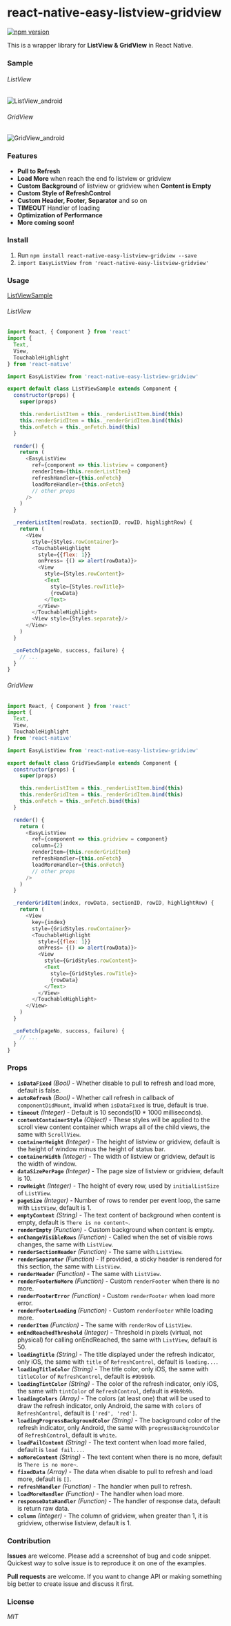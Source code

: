 # react-native-easy-listview-gridview

[![npm version](https://badge.fury.io/js/react-native-easy-listview-gridview.svg)](https://badge.fury.io/js/react-native-easy-listview-gridview)

This is a wrapper library for **ListView & GridView** in React Native.

### Sample

###### ListView

![ListView_android](https://raw.githubusercontent.com/danke77/react-native-easy-listview-gridview/master/art/ListView_android.gif)

###### GridView

![GridView_android](https://raw.githubusercontent.com/danke77/react-native-easy-listview-gridview/master/art/GridView_android.gif)

### Features

- **Pull to Refresh**
- **Load More** when reach the end fo listview or gridview
- **Custom Background** of listview or gridview when **Content is Empty**
- **Custom Style of RefreshControl**
- **Custom Header, Footer, Separator** and so on
- **TIMEOUT** Handler of loading
- **Optimization of Performance**
- **More coming soon!**

### Install

1. Run `npm install react-native-easy-listview-gridview --save`
2. `import EasyListView from 'react-native-easy-listview-gridview'`

### Usage

[ListViewSample](https://github.com/danke77/react-native-easy-listview-gridview/blob/master/sample/js/ListViewSample.js)

###### ListView

``` javascript
import React, { Component } from 'react'
import {
  Text,
  View,
  TouchableHighlight
} from 'react-native'

import EasyListView from 'react-native-easy-listview-gridview'

export default class ListViewSample extends Component {
  constructor(props) {
    super(props)

    this.renderListItem = this._renderListItem.bind(this)
    this.renderGridItem = this._renderGridItem.bind(this)
    this.onFetch = this._onFetch.bind(this)
  }

  render() {
    return (
      <EasyListView
        ref={component => this.listview = component}
        renderItem={this.renderListItem}
        refreshHandler={this.onFetch}
        loadMoreHandler={this.onFetch}
        // other props
      />
    )
  }

  _renderListItem(rowData, sectionID, rowID, highlightRow) {
    return (
      <View
        style={Styles.rowContainer}>
        <TouchableHighlight
          style={{flex: 1}}
          onPress= {() => alert(rowData)}>
          <View
            style={Styles.rowContent}>
            <Text
              style={Styles.rowTitle}>
              {rowData}
            </Text>
          </View>
        </TouchableHighlight>
        <View style={Styles.separate}/>
      </View>
    )
  }

  _onFetch(pageNo, success, failure) {
    // ...
  }
}
```

###### GridView

``` javascript
import React, { Component } from 'react'
import {
  Text,
  View,
  TouchableHighlight
} from 'react-native'

import EasyListView from 'react-native-easy-listview-gridview'

export default class GridViewSample extends Component {
  constructor(props) {
    super(props)

    this.renderListItem = this._renderListItem.bind(this)
    this.renderGridItem = this._renderGridItem.bind(this)
    this.onFetch = this._onFetch.bind(this)
  }

  render() {
    return (
      <EasyListView
        ref={component => this.gridview = component}
        column={2}
        renderItem={this.renderGridItem}
        refreshHandler={this.onFetch}
        loadMoreHandler={this.onFetch}
        // other props
      />
    )
  }

  _renderGridItem(index, rowData, sectionID, rowID, highlightRow) {
    return (
      <View
        key={index}
        style={GridStyles.rowContainer}>
        <TouchableHighlight
          style={{flex: 1}}
          onPress= {() => alert(rowData)}>
          <View
            style={GridStyles.rowContent}>
            <Text
              style={GridStyles.rowTitle}>
              {rowData}
            </Text>
          </View>
        </TouchableHighlight>
      </View>
    )
  }

  _onFetch(pageNo, success, failure) {
    // ...
  }
}
```

### Props

- **`isDataFixed`** _(Bool)_ - Whether disable to pull to refresh and load more, default is false.
- **`autoRefresh`** _(Bool)_ - Whether call refresh in callback of `componentDidMount`, invalid when `isDataFixed` is true, default is true.
- **`timeout`** _(Integer)_ - Default is 10 seconds(10 * 1000 milliseconds).
- **`contentContainerStyle`** _(Object)_ - These styles will be applied to the scroll view content container which wraps all of the child views, the same with `ScrollView`.
- **`containerHeight`** _(Integer)_ - The height of listview or gridview, default is the height of window minus the height of status bar.
- **`containerWidth`** _(Integer)_ - The width of listview or gridview, default is the width of window.
- **`dataSizePerPage`** _(Integer)_ - The page size of listview or gridview, default is 10.
- **`rowHeight`** _(Integer)_ - The height of every row, used by `initialListSize` of `ListView`.
- **`pageSize`** _(Integer)_ - Number of rows to render per event loop, the same with `ListView`, default is 1.
- **`emptyContent`** _(String)_ - The text content of background when content is empty, default is `There is no content~`.
- **`renderEmpty`** _(Function)_ - Custom background when content is empty.
- **`onChangeVisibleRows`** _(Function)_ - Called when the set of visible rows changes, the same with `ListView`.
- **`renderSectionHeader`** _(Function)_ - The same with `ListView`.
- **`renderSeparator`** _(Function)_ - If provided, a sticky header is rendered for this section, the same with `ListView`.
- **`renderHeader`** _(Function)_ - The same with `ListView`.
- **`renderFooterNoMore`** _(Function)_ - Custom `renderFooter` when there is no more.
- **`renderFooterError`** _(Function)_ - Custom `renderFooter` when load more error.
- **`renderFooterLoading`** _(Function)_ - Custom `renderFooter` while loading more.
- **`renderItem`** _(Function)_ - The same with `renderRow` of `ListView`.
- **`onEndReachedThreshold`** _(Integer)_ - Threshold in pixels (virtual, not physical) for calling onEndReached, the same with `ListView`, default is 50.
- **`loadingTitle`** _(String)_ - The title displayed under the refresh indicator, only iOS, the same with `title` of `RefreshControl`, default is `loading...`.
- **`loadingTitleColor`** _(String)_ - The title color, only iOS, the same with `titleColor` of `RefreshControl`, default is `#9b9b9b`.
- **`loadingTintColor`** _(String)_ - The color of the refresh indicator, only iOS, the same with `tintColor` of `RefreshControl`, default is `#9b9b9b`.
- **`loadingColors`** _(Array)_ - The colors (at least one) that will be used to draw the refresh indicator, only Android, the same with `colors` of `RefreshControl`, default is `['red', 'red']`.
- **`loadingProgressBackgroundColor`** _(String)_ - The background color of the refresh indicator, only Android, the same with `progressBackgroundColor` of `RefreshControl`, default is `white`.
- **`loadFailContent`** _(String)_ - The text content when load more failed, default is `load fail...`.
- **`noMoreContent`** _(String)_ - The text content when there is no more, default is `There is no more~`.
- **`fixedData`** _(Array)_ - The data when disable to pull to refresh and load more, default is `[]`.
- **`refreshHandler`** _(Function)_ - The handler when pull to refresh.
- **`loadMoreHandler`** _(Function)_ - The handler when load more.
- **`responseDataHandler`** _(Function)_ - The handler of response data, default is return raw data.
- **`column`** _(Integer)_ - The column of gridview, when greater than 1, it is gridview, otherwise listview, default is 1.

### Contribution

**Issues** are welcome. Please add a screenshot of bug and code snippet. Quickest way to solve issue is to reproduce it on one of the examples.

**Pull requests** are welcome. If you want to change API or making something big better to create issue and discuss it first.

### License

_MIT_
